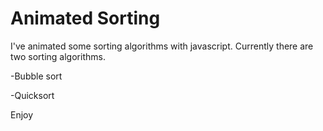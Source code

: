 # Animated Sorting
I've animated some sorting algorithms with javascript.
Currently there are two sorting algorithms.

 -Bubble sort
 
 -Quicksort
 
Enjoy
